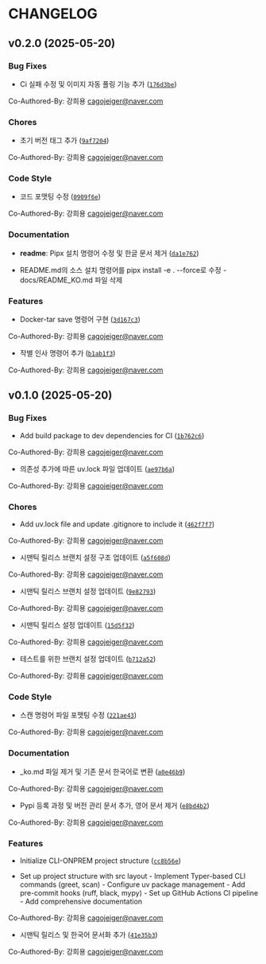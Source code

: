 # CHANGELOG


## v0.2.0 (2025-05-20)

### Bug Fixes

- Ci 실패 수정 및 이미지 자동 풀링 기능 추가
  ([`176d3be`](https://github.com/cagojeiger/cli-onprem/commit/176d3bef3bb6c0d60e5d015f0c4889e636e3c184))

Co-Authored-By: 강희용 <cagojeiger@naver.com>

### Chores

- 초기 버전 태그 추가
  ([`9af7204`](https://github.com/cagojeiger/cli-onprem/commit/9af720457deb788bc6ef7f1a301e1c73b405f6b4))

Co-Authored-By: 강희용 <cagojeiger@naver.com>

### Code Style

- 코드 포맷팅 수정
  ([`0909f6e`](https://github.com/cagojeiger/cli-onprem/commit/0909f6e6a721f0bfd1f8390a6ab66abc28b4f99c))

Co-Authored-By: 강희용 <cagojeiger@naver.com>

### Documentation

- **readme**: Pipx 설치 명령어 수정 및 한글 문서 제거
  ([`da1e762`](https://github.com/cagojeiger/cli-onprem/commit/da1e7624341f1bb3386b05f893d42c942b638fbd))

- README.md의 소스 설치 명령어를 pipx install -e . --force로 수정 - docs/README_KO.md 파일 삭제

### Features

- Docker-tar save 명령어 구현
  ([`3d167c3`](https://github.com/cagojeiger/cli-onprem/commit/3d167c3364d13cabb97223e11a2f4de41ebc933c))

Co-Authored-By: 강희용 <cagojeiger@naver.com>

- 작별 인사 명령어 추가
  ([`b1ab1f3`](https://github.com/cagojeiger/cli-onprem/commit/b1ab1f351ce0403d80d4aeac0250beb9cc519dd9))

Co-Authored-By: 강희용 <cagojeiger@naver.com>


## v0.1.0 (2025-05-20)

### Bug Fixes

- Add build package to dev dependencies for CI
  ([`1b762c6`](https://github.com/cagojeiger/cli-onprem/commit/1b762c684fab8dad77a20140e61f73cb277140c7))

Co-Authored-By: 강희용 <cagojeiger@naver.com>

- 의존성 추가에 따른 uv.lock 파일 업데이트
  ([`ae97b6a`](https://github.com/cagojeiger/cli-onprem/commit/ae97b6a5e5bfff144933aab965815aba2b3043cc))

Co-Authored-By: 강희용 <cagojeiger@naver.com>

### Chores

- Add uv.lock file and update .gitignore to include it
  ([`462f7f7`](https://github.com/cagojeiger/cli-onprem/commit/462f7f7e685fc1738e159a704c4fb1991838089c))

Co-Authored-By: 강희용 <cagojeiger@naver.com>

- 시맨틱 릴리스 브랜치 설정 구조 업데이트
  ([`a5f608d`](https://github.com/cagojeiger/cli-onprem/commit/a5f608d6d4e14e5e74facfbd82bc4f722660bb9c))

Co-Authored-By: 강희용 <cagojeiger@naver.com>

- 시맨틱 릴리스 브랜치 설정 업데이트
  ([`9e82793`](https://github.com/cagojeiger/cli-onprem/commit/9e8279396cf25f3f596225a6dd829dc84ca32e36))

Co-Authored-By: 강희용 <cagojeiger@naver.com>

- 시맨틱 릴리스 설정 업데이트
  ([`15d5f32`](https://github.com/cagojeiger/cli-onprem/commit/15d5f32956501da1b1b345134c9260d9b6c7bddf))

Co-Authored-By: 강희용 <cagojeiger@naver.com>

- 테스트를 위한 브랜치 설정 업데이트
  ([`b712a52`](https://github.com/cagojeiger/cli-onprem/commit/b712a52d8dbb873f7cf030960d2284d803b89e9c))

Co-Authored-By: 강희용 <cagojeiger@naver.com>

### Code Style

- 스캔 명령어 파일 포맷팅 수정
  ([`221ae43`](https://github.com/cagojeiger/cli-onprem/commit/221ae438e022d651a0d880d0a11b89deba34ddad))

Co-Authored-By: 강희용 <cagojeiger@naver.com>

### Documentation

- _ko.md 파일 제거 및 기존 문서 한국어로 변환
  ([`a0e46b9`](https://github.com/cagojeiger/cli-onprem/commit/a0e46b9584aedd6828ea31da52218702005fce99))

Co-Authored-By: 강희용 <cagojeiger@naver.com>

- Pypi 등록 과정 및 버전 관리 문서 추가, 영어 문서 제거
  ([`e8bd4b2`](https://github.com/cagojeiger/cli-onprem/commit/e8bd4b28cf41c0e4cea8c5040ad1175970592612))

Co-Authored-By: 강희용 <cagojeiger@naver.com>

### Features

- Initialize CLI-ONPREM project structure
  ([`cc8b56e`](https://github.com/cagojeiger/cli-onprem/commit/cc8b56e7010b89edc9d8c123dfcbbeb71caccef9))

- Set up project structure with src layout - Implement Typer-based CLI commands (greet, scan) -
  Configure uv package management - Add pre-commit hooks (ruff, black, mypy) - Set up GitHub Actions
  CI pipeline - Add comprehensive documentation

Co-Authored-By: 강희용 <cagojeiger@naver.com>

- 시맨틱 릴리스 및 한국어 문서화 추가
  ([`41e35b3`](https://github.com/cagojeiger/cli-onprem/commit/41e35b37363daad9ddc5f2618837dba24dec2d8a))

Co-Authored-By: 강희용 <cagojeiger@naver.com>
